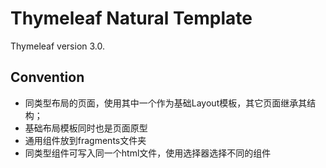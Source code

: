Thymeleaf Natural Template
=======================

Thymeleaf version 3.0.

Convention
---------

* 同类型布局的页面，使用其中一个作为基础Layout模板，其它页面继承其结构；
* 基础布局模板同时也是页面原型
* 通用组件放到fragments文件夹
* 同类型组件可写入同一个html文件，使用选择器选择不同的组件